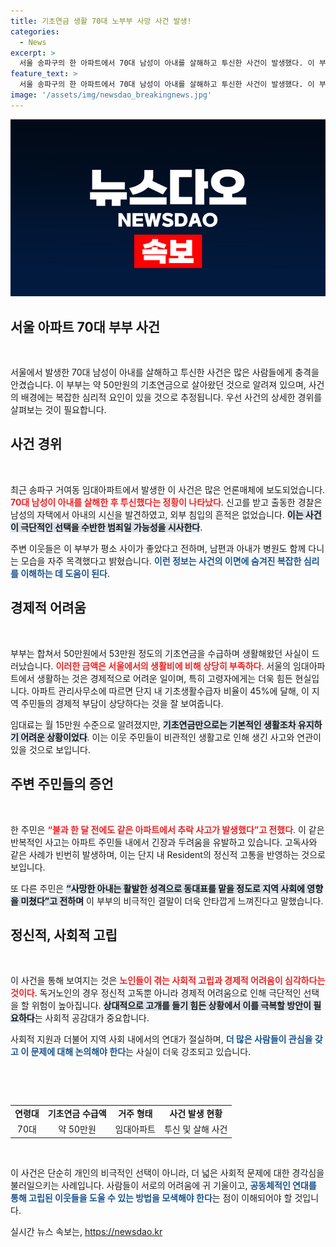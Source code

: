```yaml
---
title: 기초연금 생활 70대 노부부 사망 사건 발생!
categories:
  - News
excerpt: >
  서울 송파구의 한 아파트에서 70대 남성이 아내를 살해하고 투신한 사건이 발생했다. 이 부부는 50만원 수준의 기초연금으로 생활해온 것으로 알려지며, 거주 단지의 주민들은 생활고로 인한 비극이 반복되고 있다고 증언했다.
feature_text: >
  서울 송파구의 한 아파트에서 70대 남성이 아내를 살해하고 투신한 사건이 발생했다. 이 부부는 50만원 수준의 기초연금으로 생활해온 것으로 알려지며, 거주 단지의 주민들은 생활고로 인한 비극이 반복되고 있다고 증언했다.
image: '/assets/img/newsdao_breakingnews.jpg'
---
```


<p><img src="/assets/img/newsdao_breakingnews.jpg" alt="ranknews 속보" /></p>

<h2 data-ke-size="size26">서울 아파트 70대 부부 사건</h2>

<p data-ke-size="size16">&nbsp;</p>

<p>서울에서 발생한 70대 남성이 아내를 살해하고 투신한 사건은 많은 사람들에게 충격을 안겼습니다. 이 부부는 약 50만원의 기초연금으로 살아왔던 것으로 알려져 있으며, 사건의 배경에는 복잡한 심리적 요인이 있을 것으로 추정됩니다. 우선 사건의 상세한 경위를 살펴보는 것이 필요합니다.</p>

<h2 data-ke-size="size26">사건 경위</h2>

<p data-ke-size="size16">&nbsp;</p>

<p>최근 송파구 거여동 임대아파트에서 발생한 이 사건은 많은 언론매체에 보도되었습니다. <b><span style="color: #ee2323;">70대 남성이 아내를 살해한 후 투신했다는 정황이 나타났다</span></b>. 신고를 받고 출동한 경찰은 남성의 자택에서 아내의 시신을 발견하였고, 외부 침입의 흔적은 없었습니다. <b><span style="background-color: #21538527;">이는 사건이 극단적인 선택을 수반한 범죄일 가능성을 시사한다</span></b>.</p>

<p>주변 이웃들은 이 부부가 평소 사이가 좋았다고 전하며, 남편과 아내가 병원도 함께 다니는 모습을 자주 목격했다고 밝혔습니다. <b><span style="color: #1a5490;">이런 정보는 사건의 이면에 숨겨진 복잡한 심리를 이해하는 데 도움이 된다</span></b>.</p>

<h2 data-ke-size="size26">경제적 어려움</h2>

<p data-ke-size="size16">&nbsp;</p>

<p>부부는 합쳐서 50만원에서 53만원 정도의 기초연금을 수급하며 생활해왔던 사실이 드러났습니다. <b><span style="color: #ee2323;">이러한 금액은 서울에서의 생활비에 비해 상당히 부족하다</span></b>. 서울의 임대아파트에서 생활하는 것은 경제적으로 어려운 일이며, 특히 고령자에게는 더욱 힘든 현실입니다. 아파트 관리사무소에 따르면 단지 내 기초생활수급자 비율이 45%에 달해, 이 지역 주민들의 경제적 부담이 상당하다는 것을 잘 보여줍니다.</p>

<p>임대료는 월 15만원 수준으로 알려졌지만, <b><span style="background-color: #21538527;">기초연금만으로는 기본적인 생활조차 유지하기 어려운 상황이었다</span></b>. 이는 이웃 주민들이 비관적인 생활고로 인해 생긴 사고와 연관이 있을 것으로 보입니다. </p>

<h2 data-ke-size="size26">주변 주민들의 증언</h2>

<p data-ke-size="size16">&nbsp;</p>

<p>한 주민은 <b><span style="color: #ee2323;">“불과 한 달 전에도 같은 아파트에서 추락 사고가 발생했다”고 전했다</span></b>. 이 같은 반복적인 사고는 아파트 주민들 내에서 긴장과 두려움을 유발하고 있습니다. 고독사와 같은 사례가 빈번히 발생하며, 이는 단지 내 Resident의 정신적 고통을 반영하는 것으로 보입니다.</p>

<p>또 다른 주민은 <b><span style="background-color: #21538527;">“사망한 아내는 활발한 성격으로 동대표를 맡을 정도로 지역 사회에 영향을 미쳤다”고 전하며</span></b> 이 부부의 비극적인 결말이 더욱 안타깝게 느껴진다고 말했습니다. </p>

<h2 data-ke-size="size26">정신적, 사회적 고립</h2>

<p data-ke-size="size16">&nbsp;</p>

<p>이 사건을 통해 보여지는 것은 <b><span style="color: #ee2323;">노인들이 겪는 사회적 고립과 경제적 어려움이 심각하다는 것이다</span></b>. 독거노인의 경우 정신적 고독뿐 아니라 경제적 어려움으로 인해 극단적인 선택을 할 위험이 높아집니다. <b><span style="background-color: #21538527;">상대적으로 고개를 들기 힘든 상황에서 이를 극복할 방안이 필요하다</span></b>는 사회적 공감대가 중요합니다.</p>

<p>사회적 지원과 더불어 지역 사회 내에서의 연대가 절실하며, <b><span style="color: #1a5490;">더 많은 사람들이 관심을 갖고 이 문제에 대해 논의해야 한다</span></b>는 사실이 더욱 강조되고 있습니다. </p>

<p data-ke-size="size16">&nbsp;</p>

<p><br/></p>

<table style="width: 100%; border-collapse: collapse;">
    <tr style="text-align: center;">
        <td style="text-align: center; height: 17px;"><b>연령대</b></td>
        <td style="text-align: center; height: 17px;"><b>기초연금 수급액</b></td>
        <td style="text-align: center; height: 17px;"><b>거주 형태</b></td>
        <td style="text-align: center; height: 17px;"><b>사건 발생 현황</b></td>
    </tr>
    <tr style="text-align: center;">
        <td style="height: 17px;">70대</td>
        <td style="height: 17px;">약 50만원</td>
        <td style="height: 17px;">임대아파트</td>
        <td style="height: 17px;">투신 및 살해 사건</td>
    </tr>
</table>

<p data-ke-size="size16">&nbsp;</p>

<p>이 사건은 단순히 개인의 비극적인 선택이 아니라, 더 넓은 사회적 문제에 대한 경각심을 불러일으키는 사례입니다. 사람들이 서로의 어려움에 귀 기울이고, <b><span style="color: #1a5490;">공동체적인 연대를 통해 고립된 이웃들을 도울 수 있는 방법을 모색해야 한다</span></b>는 점이 이해되어야 할 것입니다.</p>
실시간 뉴스 속보는, <a href="https://newsdao.kr" rel="dofollow">https://newsdao.kr</a>


